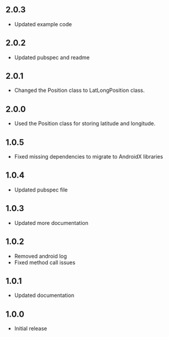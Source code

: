## 2.0.3

* Updated example code

## 2.0.2

* Updated pubspec and readme

## 2.0.1

* Changed the Position class to LatLongPosition class.

## 2.0.0

* Used the Position class for storing latitude and longitude.

## 1.0.5

* Fixed missing dependencies to migrate to AndroidX libraries

## 1.0.4

* Updated pubspec file

## 1.0.3

* Updated more documentation

## 1.0.2

* Removed android log
* Fixed method call issues

## 1.0.1

* Updated documentation


## 1.0.0

* Initial release
